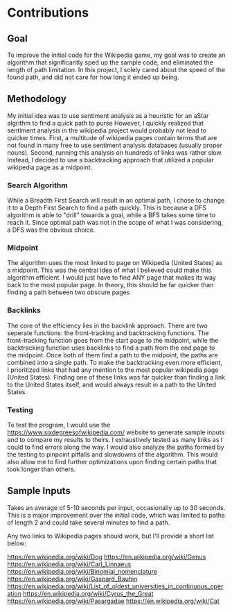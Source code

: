 # Contributions

## Goal

To improve the initial code for the Wikipedia game, my goal was to create an algorithm that significantly sped up the sample code, and eliminated the length of path limitation. In this project,  I solely cared about the speed of the found path, and did not care for how long it ended up being.

## Methodology

My initial idea was to use sentiment analysis as a heuristic for an aStar algrithm to find a quick path to purse  However, I quickly realized that sentiment analysis in the wikipedia project would probably not lead to quicker times.  First, a multitude of wikipedia pages contain terms that are not found in many free to use sentiment analysis databases (usually proper nouns).  Second, running this analysis on hundreds of links was rather slow.  Instead, I decided to use a backtracking approach that utilized a popular wikipedia page as a midpoint.


### Search Algorithm

While a Breadth First Search will result in an optimal path, I chose to change it to a Depth First Search to find a path quickly.  This is because a DFS algorithm is able to "drill" towards a goal, while a BFS takes some time to reach it.  Since optimal path was not in the scope of what I was considering, a DFS was the obvious choice.

### Midpoint

The algorithm uses the most linked to page on Wikipedia (United States) as a midpoint.  This was the central idea of what I believed could make this algorithm efficient.  I would just have to find ANY page that makes its way back to the most popular page.  In theory, this should be far quicker than finding a path between two obscure pages

### Backlinks

The core of the efficiency lies in the backlink approach.  There are two seperate functions: the front-tracking and backtracking functions.  The front-tracking function goes from the start page to the midpoint, while the backtracking function uses backlinks to find a path from the end page to the midpoint.  Once both of them find a path to the midpoint, the paths are combined into a single path.  To make the backtracking even more efficient, I prioritized links that had any mention to the most popular wikipedia page (United States).  Finding one of these links was far quicker than finding a link to the United States itself, and would always result in a path to the United States.

### Testing

To test the program, I would use the https://www.sixdegreesofwikipedia.com/ website to generate sample inputs and to compare my results to theirs.  I exhaustively tested as many links as I could to find errors along the way.  I would also analyze the paths formed by the testing to pinpoint pitfalls and slowdowns of the algorithm. This would also allow me to find further optimizations upon finding certain paths that took longer than others.

## Sample Inputs
Takes an average of 5-10 seconds per input, occasionally up to 30 seconds.  This is a major improvement over the initial code, which was limited to paths of length 2 and could take several minutes to find a path.

Any two links to Wikipedia pages should work, but I'll provide a short list below:

https://en.wikipedia.org/wiki/Dog
https://en.wikipedia.org/wiki/Genus
https://en.wikipedia.org/wiki/Carl_Linnaeus
https://en.wikipedia.org/wiki/Binomial_nomenclature
https://en.wikipedia.org/wiki/Gaspard_Bauhin
https://en.wikipedia.org/wiki/List_of_oldest_universities_in_continuous_operation
https://en.wikipedia.org/wiki/Cyrus_the_Great
https://en.wikipedia.org/wiki/Pasargadae
https://en.wikipedia.org/wiki/Cat



